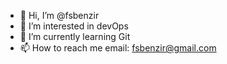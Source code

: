 - 👋 Hi, I’m @fsbenzir
- 👀 I’m interested in devOps
- 🌱 I’m currently learning Git
- 📫 How to reach me email: fsbenzir@gmail.com
